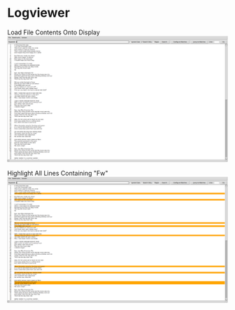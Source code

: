 # Logviewer


Load File Contents Onto Display
![alt text](https://github.com/christianjchoi/LogViewer/blob/master/LogViewer/Screenshots/Screenshot%20from%202017-08-22%2014-51-37.png)

Highlight All Lines Containing "Fw"
![alt_text](https://github.com/christianjchoi/LogViewer/blob/master/LogViewer/Screenshots/Screenshot%20from%202017-08-22%2014-52-10.png)




